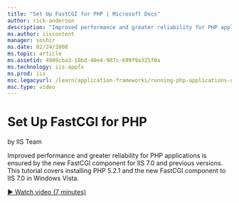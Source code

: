 ```yaml
---
title: "Set Up FastCGI for PHP | Microsoft Docs"
author: rick-anderson
description: "Improved performance and greater reliability for PHP applications is ensured by the new FastCGI component for IIS 7.0 and previous versions. This tutorial co..."
ms.author: iiscontent
manager: soshir
ms.date: 02/24/2008
ms.topic: article
ms.assetid: 4909cba3-10bd-40e4-907c-699f9a325f0a
ms.technology: iis-appfx
ms.prod: iis
msc.legacyurl: /learn/application-frameworks/running-php-applications-on-iis/set-up-fastcgi-for-php
msc.type: video
---
```

Set Up FastCGI for PHP
====================
by IIS Team

Improved performance and greater reliability for PHP applications is ensured by the new FastCGI component for IIS 7.0 and previous versions. This tutorial covers installing PHP 5.2.1 and the new FastCGI component to IIS 7.0 in Windows Vista.

[&#9654; Watch video (7 minutes)](https://channel9.msdn.com/Blogs/IIS-NET-Site-Videos/set-up-fastcgi-for-php)